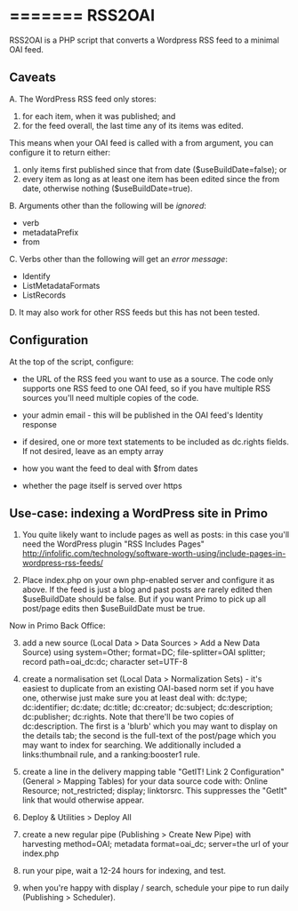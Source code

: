 =======
RSS2OAI
======
RSS2OAI is a PHP script that converts a Wordpress RSS feed to a minimal OAI feed. 


Caveats
-------

A. The WordPress RSS feed only stores:

1. for each item, when it was published; and
2. for the feed overall, the last time any of its items was edited.

This means when your OAI feed is called with a from argument, you can configure it to return either:

1. only items first published since that from date ($useBuildDate=false); or
2. every item as long as at least one item has been edited since the from date, otherwise nothing ($useBuildDate=true).


B. Arguments other than the following will be *ignored*:
 * verb
 * metadataPrefix
 * from

 
C. Verbs other than the following will get an *error message*:
 * Identify
 * ListMetadataFormats
 * ListRecords


D. It may also work for other RSS feeds but this has not been tested.
 

Configuration
-------------
At the top of the script, configure:

* the URL of the RSS feed you want to use as a source. The code only supports one RSS feed to one OAI feed, so if you have multiple RSS sources you'll need multiple copies of the code.

* your admin email - this will be published in the OAI feed's Identity response

* if desired, one or more text statements to be included as dc.rights fields. If not desired, leave as an empty array

* how you want the feed to deal with $from dates

* whether the page itself is served over https


Use-case: indexing a WordPress site in Primo
--------------------------------------------

1. You quite likely want to include pages as well as posts: in this case you'll need the WordPress plugin "RSS Includes Pages" http://infolific.com/technology/software-worth-using/include-pages-in-wordpress-rss-feeds/

2. Place index.php on your own php-enabled server and configure it as above. If the feed is just a blog and past posts are rarely edited then $useBuildDate should be false. But if you want Primo to pick up all post/page edits then $useBuildDate must be true.

Now in Primo Back Office:

3. add a new source (Local Data > Data Sources > Add a New Data Source) using system=Other; format=DC; file-splitter=OAI splitter; record path=oai_dc:dc; character set=UTF-8

4. create a normalisation set (Local Data > Normalization Sets) - it's easiest to duplicate from an existing OAI-based norm set if you have one, otherwise just make sure you at least deal with: dc:type; dc:identifier; dc:date; dc:title; dc:creator; dc:subject; dc:description; dc:publisher; dc:rights.  Note that there'll be two copies of dc:description. The first is a 'blurb' which you may want to display on the details tab; the second is the full-text of the post/page which you may want to index for searching. We additionally included a links:thumbnail rule, and a ranking:booster1 rule.

5. create a line in the delivery mapping table "GetIT! Link 2 Configuration" (General > Mapping Tables) for your data source code with: Online Resource; not_restricted; display; linktorsrc. This suppresses the "GetIt" link that would otherwise appear.

6. Deploy & Utilities > Deploy All

7. create a new regular pipe (Publishing > Create New Pipe) with harvesting method=OAI; metadata format=oai_dc; server=the url of your index.php

8. run your pipe, wait a 12-24 hours for indexing, and test.

9. when you're happy with display / search, schedule your pipe to run daily (Publishing > Scheduler).